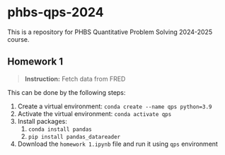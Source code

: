 # phbs-qps-2024

This is a repository for PHBS Quantitative Problem Solving 2024-2025 course.

## Homework 1

> **Instruction:** Fetch data from FRED

This can be done by the following steps:

1. Create a virtual environment: `​conda create --name qps python=3.9`
2. Activate the virtual environment: `conda activate qps`
3. Install packages:
   1. `conda install pandas`
   2. `pip install pandas_datareader`
4. Download the `homework 1.ipynb` file and run it using `qps` environment